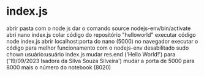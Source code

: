 # index.js
abrir pasta com o node js
dar o comando source nodejs-env/bin/activate
abri nano index.js
colar código do repositório "helloworld"
executar código node index.js
abrir localhost:porta do nano (5000) no navegador
executar o código para melhor funcionamento com o nodejs-env desabilitado
sudo chown usuário:usuário index.js 
mudar res.end ('Hello World!') para ('19/09/2023 Isadora da Silva Souza Silveira')
mudar a porta de 5000 para 8000 mais o número do notebook (8020)
